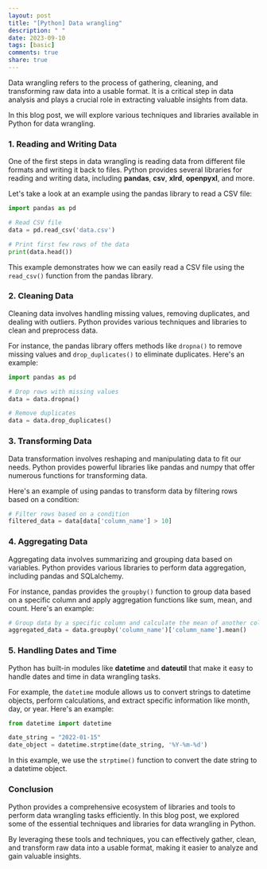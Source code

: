 ```yaml
---
layout: post
title: "[Python] Data wrangling"
description: " "
date: 2023-09-10
tags: [basic]
comments: true
share: true
---
```


Data wrangling refers to the process of gathering, cleaning, and transforming raw data into a usable format. It is a critical step in data analysis and plays a crucial role in extracting valuable insights from data.

In this blog post, we will explore various techniques and libraries available in Python for data wrangling.

### 1. Reading and Writing Data

One of the first steps in data wrangling is reading data from different file formats and writing it back to files. Python provides several libraries for reading and writing data, including **pandas**, **csv**, **xlrd**, **openpyxl**, and more.

Let's take a look at an example using the pandas library to read a CSV file:

```python
import pandas as pd

# Read CSV file
data = pd.read_csv('data.csv')

# Print first few rows of the data
print(data.head())
```

This example demonstrates how we can easily read a CSV file using the `read_csv()` function from the pandas library.

### 2. Cleaning Data

Cleaning data involves handling missing values, removing duplicates, and dealing with outliers. Python provides various techniques and libraries to clean and preprocess data.

For instance, the pandas library offers methods like `dropna()` to remove missing values and `drop_duplicates()` to eliminate duplicates. Here's an example:

```python
import pandas as pd

# Drop rows with missing values
data = data.dropna()

# Remove duplicates
data = data.drop_duplicates()
```

### 3. Transforming Data

Data transformation involves reshaping and manipulating data to fit our needs. Python provides powerful libraries like pandas and numpy that offer numerous functions for transforming data.

Here's an example of using pandas to transform data by filtering rows based on a condition:

```python
# Filter rows based on a condition
filtered_data = data[data['column_name'] > 10]
```

### 4. Aggregating Data

Aggregating data involves summarizing and grouping data based on variables. Python provides various libraries to perform data aggregation, including pandas and SQLalchemy.

For instance, pandas provides the `groupby()` function to group data based on a specific column and apply aggregation functions like sum, mean, and count. Here's an example:

```python
# Group data by a specific column and calculate the mean of another column
aggregated_data = data.groupby('column_name')['column_name'].mean()
```

### 5. Handling Dates and Time

Python has built-in modules like **datetime** and **dateutil** that make it easy to handle dates and time in data wrangling tasks.

For example, the `datetime` module allows us to convert strings to datetime objects, perform calculations, and extract specific information like month, day, or year. Here's an example:

```python
from datetime import datetime

date_string = "2022-01-15"
date_object = datetime.strptime(date_string, '%Y-%m-%d')
```

In this example, we use the `strptime()` function to convert the date string to a datetime object.

### Conclusion

Python provides a comprehensive ecosystem of libraries and tools to perform data wrangling tasks efficiently. In this blog post, we explored some of the essential techniques and libraries for data wrangling in Python.

By leveraging these tools and techniques, you can effectively gather, clean, and transform raw data into a usable format, making it easier to analyze and gain valuable insights.